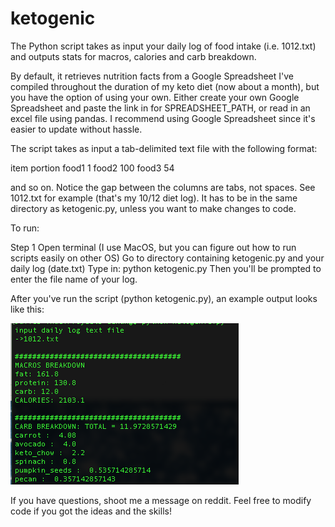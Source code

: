 # ketogenic

The Python script takes as input your daily log of food intake (i.e. 1012.txt) and outputs stats for macros, calories and carb breakdown.

By default, it retrieves nutrition facts from a Google Spreadsheet I've compiled throughout the duration of my keto diet (now about a month), but you have the option of using your own. Either create your own Google Spreadsheet and paste the link in for SPREADSHEET_PATH, or read in an excel file using pandas. I recommend using Google Spreadsheet since it's easier to update without hassle.

The script takes as input a tab-delimited text file with the following format:

item  portion
food1 1
food2 100
food3 54

and so on. Notice the gap between the columns are tabs, not spaces.
See 1012.txt for example (that's my 10/12 diet log). It has to be in the same directory as ketogenic.py, unless you want to make changes to code.

To run:

Step 1
Open terminal (I use MacOS, but you can figure out how to run scripts easily on other OS)
Go to directory containing ketogenic.py and your daily log (date.txt)
Type in: python ketogenic.py
Then you'll be prompted to enter the file name of your log.

After you've run the script (python ketogenic.py), an example output looks like this:

![alt text](https://github.com/shotclockcheese/ketogenic/blob/master/example%20output.png)

If you have questions, shoot me a message on reddit.
Feel free to modify code if you got the ideas and the skills!
